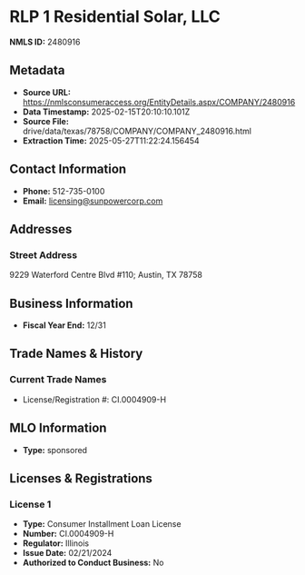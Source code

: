 # RLP 1 Residential Solar, LLC

**NMLS ID:** 2480916

## Metadata
- **Source URL:** https://nmlsconsumeraccess.org/EntityDetails.aspx/COMPANY/2480916
- **Data Timestamp:** 2025-02-15T20:10:10.101Z
- **Source File:** drive/data/texas/78758/COMPANY/COMPANY_2480916.html
- **Extraction Time:** 2025-05-27T11:22:24.156454

## Contact Information
- **Phone:** 512-735-0100
- **Email:** licensing@sunpowercorp.com

## Addresses
### Street Address
9229 Waterford Centre Blvd #110; Austin, TX 78758

## Business Information
- **Fiscal Year End:** 12/31

## Trade Names & History
### Current Trade Names
- License/Registration #: CI.0004909-H

## MLO Information
- **Type:** sponsored

## Licenses & Registrations

### License 1
- **Type:** Consumer Installment Loan License
- **Number:** CI.0004909-H
- **Regulator:** Illinois
- **Issue Date:** 02/21/2024
- **Authorized to Conduct Business:** No
